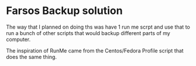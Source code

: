 # Farsos Backup solution

The way that I planned on doing ths was have 1 run me scrpt and use that to run a bunch of other scripts that would backup different parts of my computer. 

The inspiration of RunMe came from the Centos/Fedora Profile script that does the same thing. 



